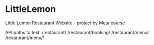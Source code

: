 # LittleLemon
Little Lemon Restaurant Website - project by Meta course

API paths to test:
/restaurant/
/restaurant/booking/
/restaurant/menu/
/restaurant/menu/1